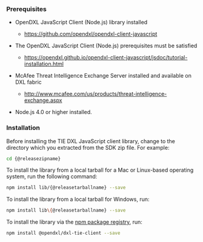 ### Prerequisites

* OpenDXL JavaScript Client (Node.js) library installed
  * <https://github.com/opendxl/opendxl-client-javascript>

* The OpenDXL JavaScript Client (Node.js) prerequisites must be satisfied
  * <https://opendxl.github.io/opendxl-client-javascript/jsdoc/tutorial-installation.html>

* McAfee Threat Intelligence Exchange Server installed and available on DXL fabric
  * <http://www.mcafee.com/us/products/threat-intelligence-exchange.aspx>

* Node.js 4.0 or higher installed.

### Installation

Before installing the TIE DXL JavaScript client library, change to the
directory which you extracted from the SDK zip file. For example:

```sh
cd {@releasezipname}
```

To install the library from a local tarball for a Mac or Linux-based operating
system, run the following command:

```sh
npm install lib/{@releasetarballname} --save
```

To install the library from a local tarball for Windows, run:

```sh
npm install lib\{@releasetarballname} --save
```

To install the library via the
[npm package registry](https://www.npmjs.com/package/@opendxl/dxl-tie-client),
run:

```sh
npm install @opendxl/dxl-tie-client --save
```
